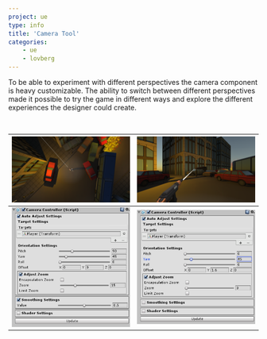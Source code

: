 ```yaml
---
project: ue
type: info
title: 'Camera Tool'
categories:
    - ue
    - lovberg
---
```


To be able to experiment with different perspectives the camera component is heavy customizable. The ability to switch between different perspectives made it possible to try the game in different ways and explore the different experiences the designer could create.

<br>

![Image of Camera Component in 3rd Person](/img/ue/3perspective.png) | ![Image of Camera Component in 1st Person](/img/ue/1perspective.png)
---|---
![Image of 3rd Person Perspective](/img/ue/3settings.png) | ![Image of 1st Person Perspective](/img/ue/1settings.png)

<br>